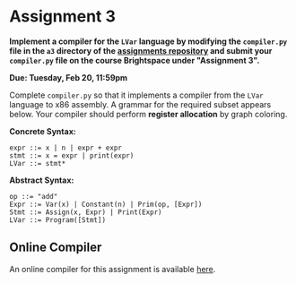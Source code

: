 # Assignment 3

**Implement a compiler for the `LVar` language by modifying the
`compiler.py` file in the `a3` directory of the [assignments
repository](https://github.com/jnear/cs3020-assignments) and submit
your `compiler.py` file on the course Brightspace under "Assignment
3".**

**Due: Tuesday, Feb 20, 11:59pm**

Complete `compiler.py` so that it implements a compiler from the
`LVar` language to x86 assembly. A grammar for the required subset
appears below. Your compiler should perform **register allocation** by
graph coloring.

**Concrete Syntax:**
```
expr ::= x | n | expr + expr
stmt ::= x = expr | print(expr)
LVar ::= stmt*
```

**Abstract Syntax:**
```
op ::= "add"
Expr ::= Var(x) | Constant(n) | Prim(op, [Expr])
Stmt ::= Assign(x, Expr) | Print(Expr)
LVar ::= Program([Stmt])
```

## Online Compiler

An online compiler for this assignment is available
[here](http://jnear.w3.uvm.edu/cs3020/compiler-a3.php).

